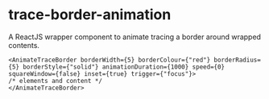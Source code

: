 # trace-border-animation
A ReactJS wrapper component to animate tracing a border around wrapped contents.

```
<AnimateTraceBorder borderWidth={5} borderColour={"red"} borderRadius={5} borderStyle={"solid"} animationDuration={1000} speed={0} squareWindow={false} inset={true} trigger={"focus"}>
/* elements and content */
</AnimateTraceBorder>
```
